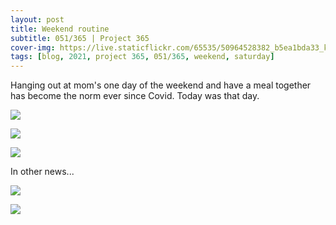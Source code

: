 ```yaml
---
layout: post
title: Weekend routine
subtitle: 051/365 | Project 365
cover-img: https://live.staticflickr.com/65535/50964528382_b5ea1bda33_k.jpg
tags: [blog, 2021, project 365, 051/365, weekend, saturday]
---
```

Hanging out at mom's one day of the weekend and have a meal together has become the norm ever since Covid.  Today was that day.
<p class="post-img-wrap">
  <img src="https://live.staticflickr.com/65535/50964689461_3a947d0044_h.jpg">
</p>
<p class="post-img-wrap">
  <img src="https://live.staticflickr.com/65535/50963715243_1dfc888392_h.jpg">
</p>
<p class="post-img-wrap">
  <img src="https://live.staticflickr.com/65535/50964528382_77f344360e_h.jpg">
</p>
In other news... 
<p class="post-img-wrap">
  <img src="https://live.staticflickr.com/65535/50963757621_793fd18d68_h.jpg">
</p>
<p class="post-img-wrap">
  <img src="https://live.staticflickr.com/65535/50963757071_a845e2d473_h.jpg">
</p>
